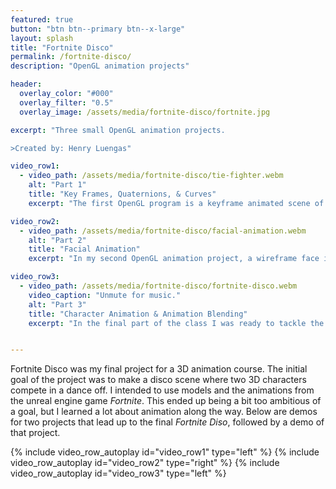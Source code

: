 ```yaml
---
featured: true
button: "btn btn--primary btn--x-large"
layout: splash
title: "Fortnite Disco"
permalink: /fortnite-disco/
description: "OpenGL animation projects"

header:
  overlay_color: "#000"
  overlay_filter: "0.5"
  overlay_image: /assets/media/fortnite-disco/fortnite.jpg

excerpt: "Three small OpenGL animation projects.

>Created by: Henry Luengas"

video_row1:
  - video_path: /assets/media/fortnite-disco/tie-fighter.webm
    alt: "Part 1"
    title: "Key Frames, Quaternions, & Curves"
    excerpt: "The first OpenGL program is a keyframe animated scene of a Tie-Fighter chasing the Millenium Falcon through a scene. The goal of this program was simply to learn about and use keyframe-animation, interpolation, quaternions, and splines. The program allows the user to fly around the space and record keyframes capturing the camera's position and orientation. Three of these sets of keyframes were applied to the three scene models (2 ships, and the camera). Quaternions are used for smooth rotation interpolation. The spline and terrain rendering was provided by an instructor." 

video_row2:
  - video_path: /assets/media/fortnite-disco/facial-animation.webm
    alt: "Part 2"
    title: "Facial Animation"
    excerpt: "In my second OpenGL animation project, a wireframe face is animated to articulate some user provided text. The goal of this project was to gain some familiarity with animating the vertices of a model rather its position or orientation. There are 10 different variations of the basic face model made in Blender to represent several mouth-shapes corresponding to various basic phonetic sounds.  The text is read at a constant rate and a rudimentary decision tree picks the current and next mouth-shapes to animate between." 

video_row3:
  - video_path: /assets/media/fortnite-disco/fortnite-disco.webm
    video_caption: "Unmute for music."
    alt: "Part 3"
    title: "Character Animation & Animation Blending"
    excerpt: "In the final part of the class I was ready to tackle the initial goal and create a Fortnite disco. The first challenge in doing this was extracting the models and animations from the encrypted Fortnite game files. Thankfully, decryption keys gathered from a memory dump of the running game were available from many anonymous sources online. The next step was converting the skeletons and their animations to the autodesk FBX format. The FBX-SDK was used to read FBX animation files into a skeleton (bone-tree) data structure; this conversion functionality was provided by the instructor. Each skeleton has 2 idle animations, a forward and backward walking animation, and 12 dance animations. Functionality is provided for rendering the skeleton while interpolating the animations from *idle* to *walking* and back to *idle* and from *idle* to *dancing* and back to *idle*. This is just about everything needed to realize the initial goal; however, the two person dance off became a single person performance due to time constraints. Also the rendering of the character models was abandoned in favor of rendering the skeleton so that model skinning wouldn't have to be accounted for. In the final scene, the character walks up, strikes his *idle* pose, then goes through each of his dances a few times, blending into and out of idle between each." 


---
```

Fortnite Disco was my final project for a 3D animation course. The initial goal of the project was to make a disco scene where two 3D characters compete in a dance off. I intended to use models and the animations from the unreal engine game *Fortnite*. This ended up being a bit too ambitious of a goal, but I learned a lot about animation along the way. Below are demos for two projects that lead up to the final *Fortnite Diso*, followed by a demo of that project.


{% include video_row_autoplay id="video_row1" type="left" %}
{% include video_row_autoplay id="video_row2" type="right" %}
{% include video_row_autoplay id="video_row3" type="left" %}


